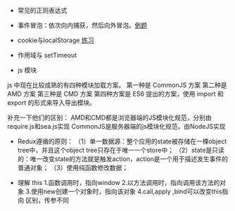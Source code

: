 - 常见的正则表达式
- 事件冒泡：依次向内捕获，然后向外冒泡。[例题](https://www.nowcoder.com/questionTerminal/c018564977104c53a094025e9fb92d83)
- cookie与localStorage [练习](https://www.nowcoder.com/questionTerminal/96977c22b17a456d9131a6abd7722cf1)
- 作用域与 setTimeout

- js 模块

js 中现在比较成熟的有四种模块加载方案。
第一种是 CommonJS 方案
第二种是 AMD 方案
第三种是 CMD 方案
第四种方案是 ES6 提出的方案，使用 import 和 export 的形式来导入导出模块。

补充一下他们的区别：
AMD和CMD都是浏览器端的JS模块化规范，分别由require.js和sea.js实现
CommonJS是服务器端的js模块化规范，由NodeJS实现

- Redux遵循的原则：
（1）单一数据源：整个应用的state被存储在一棵object tree中，并且这个object tree只存在于唯一一个store中；
（2）state是只读的：唯一改变state的方法就是触发action，action是一个用于描述发生事件的普通对象；
（3）使用纯函数修改数据；

- 理解 this
1.函数调用时，指向window 2.以方法调用时，指向调用该方法的对象 3.使用new创建一个对象时，指向该对象 4.call,apply ,bind可以改变this指向 区别，传参不同
